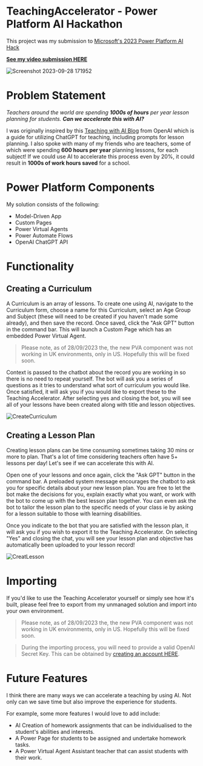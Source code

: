 
# TeachingAccelerator - Power Platform AI Hackathon

This project was my submission to [Microsoft's 2023 Power Platform AI Hack](https://devblogs.microsoft.com/powerplatform/hack-together-the-power-platform-ai-global-hack/)

__[See my video submission HERE](https://www.youtube.com/watch?v=7zHw27HJvbk)__

![Screenshot 2023-09-28 171952](https://github.com/elliotfraser/TeachingAccelerator_AIHackathon/assets/112189810/5d99bce1-2e57-4fe8-bd03-af4a447889c2)

# Problem Statement

*Teachers around the world are spending __1000s of hours__ per year lesson planning for students. __Can we accelerate this with AI?__*

I was originally inspired by this [Teaching with AI Blog](https://openai.com/blog/teaching-with-ai) from OpenAI which is a guide for utilizing ChatGPT for teaching, including prompts for lesson planning. I also spoke with many of my friends who are teachers, some of which were spending __600 hours per year__ planning lessons, for each subject! If we could use AI to accelerate this process even by 20%, it could result in __1000s of work hours saved__ for a school.

# Power Platform Components

My solution consists of the following:
* Model-Driven App
* Custom Pages
* Power Virtual Agents
* Power Automate Flows
* OpenAI ChatGPT API

# Functionality

## Creating a Curriculum

A Curriculum is an array of lessons. To create one using AI, navigate to the Curriculum form, choose a name for this Curriculum, select an Age Group and Subject (these will need to be created if you haven't made some already), and then save the record. Once saved, click the "Ask GPT" button in the command bar. This will launch a Custom Page which has an embedded Power Virtual Agent. 

> Please note, as of 28/09/2023 the, the new PVA component was not working in UK environments, only in US. Hopefully this will be fixed soon.

Context is passed to the chatbot about the record you are working in so there is no need to repeat yourself. The bot will ask you a series of questions as it tries to understand what sort of curriculum you would like. Once satisfied, it will ask you if you would like to export these to the Teaching Accelerator. After selecting yes and closing the bot, you will see all of your lessons have been created along with title and lesson objectives.

![CreateCurriculum](https://github.com/elliotfraser/TeachingAccelerator_AIHackathon/assets/112189810/9bc67eed-2858-4991-82f3-51169c65d4cb)

## Creating a Lesson Plan

Creating lesson plans can be time consuming sometimes taking 30 mins or more to plan. That's a lot of time considering teachers often have 5+ lessons per day! Let's see if we can accelerate this with AI. 

Open one of your lessons and once again, click the "Ask GPT" button in the command bar. A preloaded system message encourages the chatbot to ask you for specific details about your new lesson plan. You are free to let the bot make the decisions for you, explain exactly what you want, or work with the bot to come up with the best lesson plan together. You can even ask the bot to tailor the lesson plan to the specific needs of your class ie by asking for a lesson suitable to those with learning disabilities. 

Once you indicate to the bot that you are satisfied with the lesson plan, it will ask you if you wish to export it to the Teaching Accelerator. On selecting "Yes" and closing the chat, you will see your lesson plan and objective has automatically been uploaded to your lesson record!

![CreatLesson](https://github.com/elliotfraser/TeachingAccelerator_AIHackathon/assets/112189810/fb543603-b73e-4c5c-a208-7cf7d6f505c5)

# Importing

If you'd like to use the Teaching Accelerator yourself or simply see how it's built, please feel free to export from my unmanaged solution and import into your own environment.   

> Please note, as of 28/09/2023 the, the new PVA component was not working in UK environments, only in US. Hopefully this will be fixed soon.

> During the importing process, you will need to provide a valid OpenAI Secret Key. This can be obtained by [creating an account HERE](https://platform.openai.com/overview).

# Future Features

I think there are many ways we can accelerate a teaching by using AI. Not only can we save time but also improve the experience for students. 

For example, some more features I would love to add include:

* AI Creation of homework assignments that can be individualised to the student's abilities and interests.
* A Power Page for students to be assigned and undertake homework tasks.
* A Power Virtual Agent Assistant teacher that can assist students with their work.




